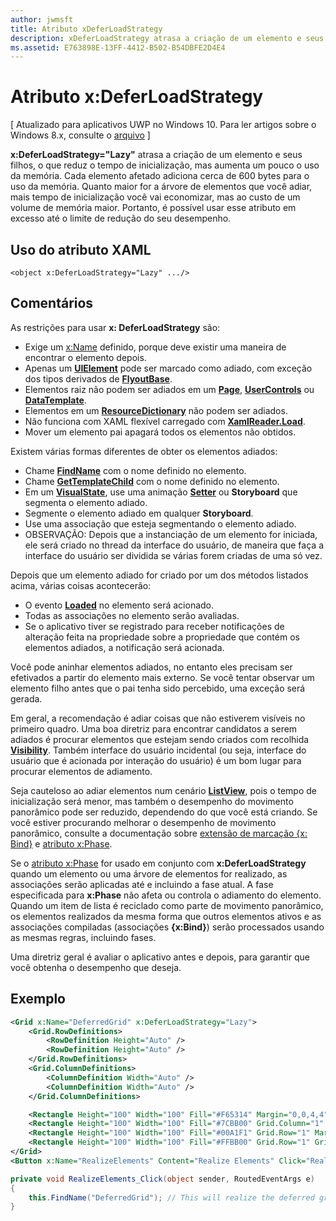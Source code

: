 ```yaml
---
author: jwmsft
title: Atributo xDeferLoadStrategy
description: xDeferLoadStrategy atrasa a criação de um elemento e seus filhos, o que reduz o tempo de inicialização, mas aumenta um pouco o uso da memória. Cada elemento afetado adiciona cerca de 600 bytes para o uso da memória.
ms.assetid: E763898E-13FF-4412-B502-B54DBFE2D4E4
---
```


# Atributo x:DeferLoadStrategy

\[ Atualizado para aplicativos UWP no Windows 10. Para ler artigos sobre o Windows 8.x, consulte o [arquivo](http://go.microsoft.com/fwlink/p/?linkid=619132) \]

**x:DeferLoadStrategy="Lazy"** atrasa a criação de um elemento e seus filhos, o que reduz o tempo de inicialização, mas aumenta um pouco o uso da memória. Cada elemento afetado adiciona cerca de 600 bytes para o uso da memória. Quanto maior for a árvore de elementos que você adiar, mais tempo de inicialização você vai economizar, mas ao custo de um volume de memória maior. Portanto, é possível usar esse atributo em excesso até o limite de redução do seu desempenho.

## Uso do atributo XAML

``` syntax
<object x:DeferLoadStrategy="Lazy" .../>
```

## Comentários

As restrições para usar **x: DeferLoadStrategy** são:

-   Exige um [x:Name](x-name-attribute.md) definido, porque deve existir uma maneira de encontrar o elemento depois.
-   Apenas um [**UIElement**](https://msdn.microsoft.com/library/windows/apps/br208911) pode ser marcado como adiado, com exceção dos tipos derivados de [**FlyoutBase**](https://msdn.microsoft.com/library/windows/apps/dn279249).
-   Elementos raiz não podem ser adiados em um [**Page**](https://msdn.microsoft.com/en-us/library/windows/apps/windows.ui.xaml.controls.page), [**UserControls**](https://msdn.microsoft.com/en-us/library/windows/apps/windows.ui.xaml.controls.usercontrol) ou [**DataTemplate**](https://msdn.microsoft.com/library/windows/apps/br242348).
-   Elementos em um [**ResourceDictionary**](https://msdn.microsoft.com/library/windows/apps/br208794) não podem ser adiados.
-   Não funciona com XAML flexível carregado com [**XamlReader.Load**](https://msdn.microsoft.com/library/windows/apps/br228048).
-   Mover um elemento pai apagará todos os elementos não obtidos.

Existem várias formas diferentes de obter os elementos adiados:

-   Chame [**FindName**](https://msdn.microsoft.com/library/windows/apps/br208715) com o nome definido no elemento.
-   Chame [**GetTemplateChild**](https://msdn.microsoft.com/library/windows/apps/br209416) com o nome definido no elemento.
-   Em um [**VisualState**](https://msdn.microsoft.com/library/windows/apps/br209007), use uma animação [**Setter**](https://msdn.microsoft.com/library/windows/apps/br208817) ou **Storyboard** que segmenta o elemento adiado.
-   Segmente o elemento adiado em qualquer **Storyboard**.
-   Use uma associação que esteja segmentando o elemento adiado.
-   OBSERVAÇÃO: Depois que a instanciação de um elemento for iniciada, ele será criado no thread da interface do usuário, de maneira que faça a interface do usuário ser dividida se várias forem criadas de uma só vez.

Depois que um elemento adiado for criado por um dos métodos listados acima, várias coisas acontecerão:

-   O evento [**Loaded**](https://msdn.microsoft.com/library/windows/apps/br208723) no elemento será acionado.
-   Todas as associações no elemento serão avaliadas.
-   Se o aplicativo tiver se registrado para receber notificações de alteração feita na propriedade sobre a propriedade que contém os elementos adiados, a notificação será acionada.

Você pode aninhar elementos adiados, no entanto eles precisam ser efetivados a partir do elemento mais externo.  Se você tentar observar um elemento filho antes que o pai tenha sido percebido, uma exceção será gerada.

Em geral, a recomendação é adiar coisas que não estiverem visíveis no primeiro quadro.  Uma boa diretriz para encontrar candidatos a serem adiados é procurar elementos que estejam sendo criados com recolhida [**Visibility**](https://msdn.microsoft.com/library/windows/apps/br208992).  Também interface do usuário incidental (ou seja, interface do usuário que é acionada por interação do usuário) é um bom lugar para procurar elementos de adiamento.  

Seja cauteloso ao adiar elementos num cenário [**ListView**](https://msdn.microsoft.com/library/windows/apps/br242878), pois o tempo de inicialização será menor, mas também o desempenho do movimento panorâmico pode ser reduzido, dependendo do que você está criando.  Se você estiver procurando melhorar o desempenho de movimento panorâmico, consulte a documentação sobre [extensão de marcação {x: Bind}](x-bind-markup-extension.md) e [atributo x:Phase](x-phase-attribute.md).

Se o [atributo x:Phase](x-phase-attribute.md) for usado em conjunto com **x:DeferLoadStrategy** quando um elemento ou uma árvore de elementos for realizado, as associações serão aplicadas até e incluindo a fase atual. A fase especificada para **x:Phase** não afeta ou controla o adiamento do elemento. Quando um item de lista é reciclado como parte de movimento panorâmico, os elementos realizados da mesma forma que outros elementos ativos e as associações compiladas (associações **{x:Bind}**) serão processados usando as mesmas regras, incluindo fases.

Uma diretriz geral é avaliar o aplicativo antes e depois, para garantir que você obtenha o desempenho que deseja.

## Exemplo

```xml
<Grid x:Name="DeferredGrid" x:DeferLoadStrategy="Lazy">
    <Grid.RowDefinitions>
        <RowDefinition Height="Auto" />
        <RowDefinition Height="Auto" />
    </Grid.RowDefinitions>
    <Grid.ColumnDefinitions>
        <ColumnDefinition Width="Auto" />
        <ColumnDefinition Width="Auto" />
    </Grid.ColumnDefinitions>

    <Rectangle Height="100" Width="100" Fill="#F65314" Margin="0,0,4,4" />
    <Rectangle Height="100" Width="100" Fill="#7CBB00" Grid.Column="1" Margin="4,0,0,4" />
    <Rectangle Height="100" Width="100" Fill="#00A1F1" Grid.Row="1" Margin="0,4,4,0" />
    <Rectangle Height="100" Width="100" Fill="#FFBB00" Grid.Row="1" Grid.Column="1" Margin="4,4,0,0" />
</Grid>
<Button x:Name="RealizeElements" Content="Realize Elements" Click="RealizeElements_Click"/>
```

```csharp
private void RealizeElements_Click(object sender, RoutedEventArgs e)
{
    this.FindName("DeferredGrid"); // This will realize the deferred grid
}
```



<!--HONumber=May16_HO2-->


